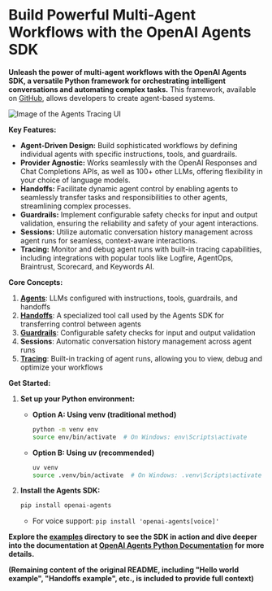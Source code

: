 # Build Powerful Multi-Agent Workflows with the OpenAI Agents SDK

**Unleash the power of multi-agent workflows with the OpenAI Agents SDK, a versatile Python framework for orchestrating intelligent conversations and automating complex tasks.** This framework, available on [GitHub](https://github.com/openai/openai-agents-python), allows developers to create agent-based systems.

<img src="https://cdn.openai.com/API/docs/images/orchestration.png" alt="Image of the Agents Tracing UI" style="max-height: 803px;">

**Key Features:**

*   **Agent-Driven Design:** Build sophisticated workflows by defining individual agents with specific instructions, tools, and guardrails.
*   **Provider Agnostic:** Works seamlessly with the OpenAI Responses and Chat Completions APIs, as well as 100+ other LLMs, offering flexibility in your choice of language models.
*   **Handoffs:**  Facilitate dynamic agent control by enabling agents to seamlessly transfer tasks and responsibilities to other agents, streamlining complex processes.
*   **Guardrails:** Implement configurable safety checks for input and output validation, ensuring the reliability and safety of your agent interactions.
*   **Sessions:**  Utilize automatic conversation history management across agent runs for seamless, context-aware interactions.
*   **Tracing:** Monitor and debug agent runs with built-in tracing capabilities, including integrations with popular tools like Logfire, AgentOps, Braintrust, Scorecard, and Keywords AI.

**Core Concepts:**

1.  [**Agents**](https://openai.github.io/openai-agents-python/agents): LLMs configured with instructions, tools, guardrails, and handoffs
2.  [**Handoffs**](https://openai.github.io/openai-agents-python/handoffs/): A specialized tool call used by the Agents SDK for transferring control between agents
3.  [**Guardrails**](https://openai.github.io/openai-agents-python/guardrails/): Configurable safety checks for input and output validation
4.  **Sessions**: Automatic conversation history management across agent runs
5.  [**Tracing**](https://openai.github.io/openai-agents-python/tracing/): Built-in tracking of agent runs, allowing you to view, debug and optimize your workflows

**Get Started:**

1.  **Set up your Python environment:**

    *   **Option A: Using venv (traditional method)**

        ```bash
        python -m venv env
        source env/bin/activate  # On Windows: env\Scripts\activate
        ```

    *   **Option B: Using uv (recommended)**

        ```bash
        uv venv
        source .venv/bin/activate  # On Windows: .venv\Scripts\activate
        ```

2.  **Install the Agents SDK:**

    ```bash
    pip install openai-agents
    ```

    *   For voice support: `pip install 'openai-agents[voice]'`

**Explore the [examples](examples) directory to see the SDK in action and dive deeper into the documentation at [OpenAI Agents Python Documentation](https://openai.github.io/openai-agents-python/) for more details.**

**(Remaining content of the original README, including "Hello world example", "Handoffs example", etc., is included to provide full context)**